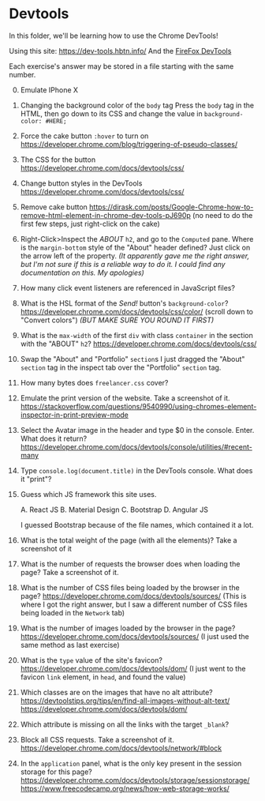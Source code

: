 # Devtools
In this folder, we'll be learning how to use the Chrome DevTools!

Using this site: https://dev-tools.hbtn.info/
And the [FireFox DevTools](https://firefox-source-docs.mozilla.org/devtools-user/)

Each exercise's answer may be stored in a file starting with the same number.

0. Emulate IPhone X
1. Changing the background color of the ``body`` tag
    Press the ``body`` tag in the HTML, then go down to its CSS and change the value in ``background-color: #HERE;``
2. Force the cake button ``:hover`` to turn on
    https://developer.chrome.com/blog/triggering-of-pseudo-classes/
3. The CSS for the button
    https://developer.chrome.com/docs/devtools/css/
4. Change button styles in the DevTools
    https://developer.chrome.com/docs/devtools/css/
5. Remove cake button
    https://dirask.com/posts/Google-Chrome-how-to-remove-html-element-in-chrome-dev-tools-pJ690p
    (no need to do the first few steps, just right-click on the cake)
6. Right-Click>Inspect the *ABOUT* ``h2``, and go to the ``Computed`` pane. Where is the ``margin-bottom`` style of the "About" header defined?
    Just click on the arrow left of the property. *(It apparently gave me the right answer, but I'm not sure if this is a reliable way to do it. I could find any documentation on this. My apologies)*
7. How many click event listeners are referenced in JavaScript files?
8. What is the HSL format of the *Send!* button's ``background-color``?
    https://developer.chrome.com/docs/devtools/css/color/
    (scroll down to "Convert colors")
    *(BUT MAKE SURE YOU ROUND IT FIRST)*
9. What is the ``max-width`` of the first ``div`` with class ``container`` in the section with the "ABOUT" ``h2``?
    https://developer.chrome.com/docs/devtools/css/
10. Swap the "About" and "Portfolio" ``section``s
    I just dragged the "About" ``section`` tag in the inspect tab over the "Portfolio" ``section`` tag.
11. How many bytes does ``freelancer.css`` cover?
12. Emulate the print version of the website. Take a screenshot of it.
    https://stackoverflow.com/questions/9540990/using-chromes-element-inspector-in-print-preview-mode
13. Select the Avatar image in the header and type $0 in the console. Enter. What does it return?
    https://developer.chrome.com/docs/devtools/console/utilities/#recent-many
14. Type ``console.log(document.title)`` in the DevTools console. What does it "print"?
15. Guess which JS framework this site uses.

    A. React JS
    B. Material Design
    C. Bootstrap
    D. Angular JS

    I guessed Bootstrap because of the file names, which contained it a lot.
16. What is the total weight of the page (with all the elements)? Take a screenshot of it
17. What is the number of requests the browser does when loading the page? Take a screenshot of it.
18. What is the number of CSS files being loaded by the browser in the page?
    https://developer.chrome.com/docs/devtools/sources/
    (This is where I got the right answer, but I saw a different number of CSS files being loaded in the ``Network`` tab)
19. What is the number of images loaded by the browser in the page?
    https://developer.chrome.com/docs/devtools/sources/
    (I just used the same method as last exercise)
20. What is the ``type`` value of the site's favicon?
    https://developer.chrome.com/docs/devtools/dom/
    (I just went to the favicon ``link`` element, in ``head``, and found the value)
26. Which classes are on the images that have no alt attribute?
    https://devtoolstips.org/tips/en/find-all-images-without-alt-text/
    https://developer.chrome.com/docs/devtools/dom/
27. Which attribute is missing on all the links with the target ``_blank``?
30. Block all CSS requests. Take a screenshot of it.
    https://developer.chrome.com/docs/devtools/network/#block
31. In the ``application`` panel, what is the only key present in the session storage for this page?
    https://developer.chrome.com/docs/devtools/storage/sessionstorage/
    https://www.freecodecamp.org/news/how-web-storage-works/
